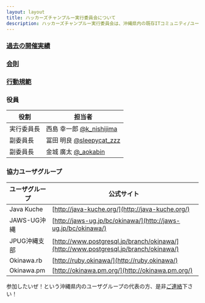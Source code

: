 ```yaml
---
layout: layout
title: ハッカーズチャンプルー実行委員会について
description: ハッカーズチャンプルー実行委員会は、沖縄県内の既存ITコミュニティ/ユーザグループにより構成されるコミュニティです。ハッカーズチャンプルーのイベント開催のため、2013年5月に設立されました。
---
```


### [過去の開催実績](/index.html#events)

### [会則](constitution.html)

### [行動規範](policy.html)

### 役員

役割       | 担当者
---------- | ------------------------------------------------------------------
実行委員長 | 西島 幸一郎 [@k_nishijima](https://twitter.com/k_nishijima)
副委員長   | 冨田 明良 [@sleepycat_zzz](https://twitter.com/sleepycat_zzz)
副委員長   | 金城 廣太 [@_aokabin](https://twitter.com/_aokabin)


### 協力ユーザグループ

ユーザグループ          | 公式サイト
----------------------- | ------------------------------------------------------
Java Kuche              | [http://java-kuche.org/](http://java-kuche.org/)
JAWS-UG沖縄             | [http://jaws-ug.jp/bc/okinawa/](http://jaws-ug.jp/bc/okinawa/)
JPUG沖縄支部            | [http://www.postgresql.jp/branch/okinawa/](http://www.postgresql.jp/branch/okinawa/)
Okinawa.rb              | [http://ruby.okinawa/](http://ruby.okinawa/)
Okinawa.pm              | [http://okinawa.pm.org/](http://okinawa.pm.org/)


参加したいぜ！という沖縄県内のユーザグループの代表の方、是非[ご連絡](https://docs.google.com/forms/d/1MGJ4bVv8hpyXeLjvcGzZDpl838ZGHPA_plLqX_BJSbA/viewform)下さい！
